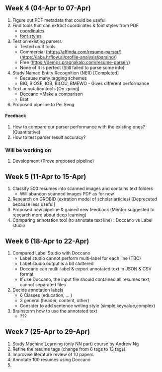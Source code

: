 ## Week 4 (04-Apr to 07-Apr)

1. Figure out PDF metadata that could be useful
2. Find tools that can extract coordinates & font styles from PDF
    - [coordinates](https://www.e-iceblue.com/Tutorials/Spire.PDF/Spire.PDF-Program-Guide/Text/How-to-Get-Coordinates-of-Desired-Text-in-PDF-in-C-VB.NET.html)
    - [font styles](https://stackoverflow.com/questions/68097779/how-to-find-the-font-size-of-every-paragraph-of-pdf-file-using-python-code)
3. Test on existing parsers
    - Tested on 3 tools
    - Commercial (https://affinda.com/resume-parser/) (https://labs.hrflow.ai/profile-analysis/parsing/) <br>
    - Free (https://demos.pragnakalp.com/resume-parser/)
    - None of it is perfect (Still failed to parse some info)
4. Study Named Entity Recognition (NER) [Completed]
    - Because many tagging schemes
    - BIO, BIOSE, IOB, BILOU, BMEWO - Gives different performance
5. Text annotation tools [On-going]
    - Doccano *Make a comparison
    - Brat
6. Proposed pipeline to Pei Seng 
#### Feedback
1. How to compare our parser performance with the existing ones? (Quantitative)
2. How to test parser result accuracy?

### Will be working on
1. Development (Prove proposed pipeline)

## Week 5 (11-Apr to 15-Apr)
1. Classify 500 resumes into scanned images and contains text folders
    - Will abandon scanned images PDF as for now
2. Research on GROBID (extration model of scholar articles) [Deprecated because less useful]
3. Proposed new pipeline & gained new feedback (Mentor suggested to research more about deep learning)
4. Comparing annotation tool (to annotate text line) : Doccano vs Label studio

## Week 6 (18-Apr to 22-Apr)
1. Compared Label Studio with Doccano 
    - Label studio cannot perform multi-label for each line (TBC)
    - Label studio output is a bit cluttered
    - Doccano can multi-label & export annotated text in JSON & CSV format
    - If use Doccano, the input file should contained all resumes text, cannot separated files
2. Decide annotation labels 
    - 6 Classes (education, ... )
    - 3 general (header, content, other)
    - Consider to add sentence writing style (simple,keyvalue,complex)
3. Brainstorm how to use the annotated text
    - ???

## Week 7 (25-Apr to 29-Apr)
1. Study Machine Learning (only NN part) course by Andrew Ng
2. Refine the resume tags (change from 6 tags to 13 tags)
3. Improvise literature review of 10 papers 
4. Annotate 100 resumes using Doccano
5. 
